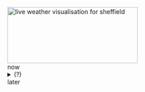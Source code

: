 <figure class="weather">
    <img
        src="https://server.alifeee.net/static/weather/sheffield.bmp"
        alt="live weather visualisation for sheffield"
        title="live weather visualisation for sheffield"
        height="128"
        width="296"
    />
    <figcaption>
        <span>now</span>
        <details>
        <summary>(?)</summary>
        generated every 15 minutes on
        <a href="https://server.alifeee.net/">my server</a>
        with
        <a href="https://github.com/alifeee/weather_landscape/"
            >weather_landscape</a
        >
        </details>
        <span>later</span>
    </figcaption>
</figure>
